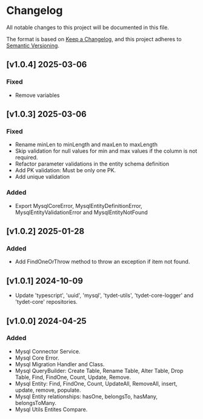 # Changelog
All notable changes to this project will be documented in this file.

The format is based on [Keep a Changelog](https://keepachangelog.com/en/1.0.0/),
and this project adheres to [Semantic Versioning](https://semver.org/spec/v2.0.0.html).

## [v1.0.4] 2025-03-06
### Fixed
* Remove variables

## [v1.0.3] 2025-03-06
### Fixed
* Rename minLen to minLength and maxLen to maxLength
* Skip validation for null values for min and max values if the column is not required.
* Refactor parameter validations in the entity schema definition
* Add PK validation: Must be only one PK.
* Add unique validation
### Added
* Export MysqlCoreError, MysqlEntityDefinitionError, MysqlEntityValidationError and MysqlEntityNotFound

## [v1.0.2] 2025-01-28
### Added
* Add FindOneOrThrow method to throw an exception if item not found.

## [v1.0.1] 2024-10-09
* Update 'typescript', 'uuid', 'mysql', 'tydet-utils', 'tydet-core-logger' and 'tydet-core' repositories.

## [v1.0.0] 2024-04-25
### Added
* Mysql Connector Service.
* Mysql Core Error.
* Mysql Migration Handler and Class.
* Mysql QueryBuilder: Create Table, Rename Table, Alter Table, Drop Table, Find, FindOne, Count, Update, Remove.
* Mysql Entity: Find, FindOne, Count, UpdateAll, RemoveAll, insert, update, remove, populate.
* Mysql Entity relationships: hasOne, belongsTo, hasMany, belongsToMany.
* Mysql Utils Entites Compare.
